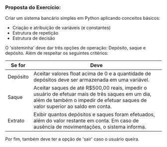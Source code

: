 ### Proposta do Exercício:

Criar um sistema bancário simples em Python aplicando conceitos básicos:

- Criação e atribuição de variáveis (e constantes)
- Estrutura de repetição
- Estrutura de decisão

O 'sisteminha' deve dar três opções de operação: Depósito, saque e depósito. Além de respeitar os seguintes critérios:

| Se for   | Deve                                                         |
| -------- | ------------------------------------------------------------ |
| Depósito | Aceitar valores float acima de 0 e a quantidade de depósitos deve ser armazenada em uma variável. |
| Saque    | Aceitar saques de até R$500,00 reais, impedir o usuário de efetuar mais de três saques em um dia, além de também o impedir de efetuar saques de valor superior ao saldo em conta. |
| Extrato  | Exibir quantos depósitos e saques foram efetuados, além do valor restante em conta. Em caso de ausência de movimentações, o sistema informa. |

Por fim, também deve ter a opção de 'sair' caso o usuário queira.
